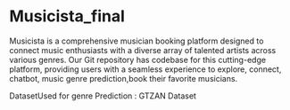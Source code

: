# Musicista_final
Musicista is a comprehensive musician booking platform designed to connect music enthusiasts with a diverse array of talented artists across various genres. Our Git repository has codebase for this cutting-edge platform, providing users with a seamless experience to explore, connect, chatbot, music genre prediction,book their favorite musicians. 


DatasetUsed for genre Prediction : GTZAN Dataset
